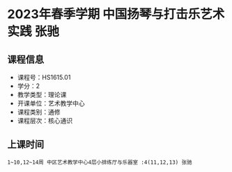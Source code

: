 # 2023年春季学期 中国扬琴与打击乐艺术实践 张驰






## 课程信息

- 课程号：HS1615.01
- 学分：2
- 教学类型：理论课
- 开课单位：艺术教学中心
- 课程类别：通修
- 课程层次：核心通识

## 上课时间

```
1~10,12~14周 中区艺术教学中心4层小排练厅与乐器室 :4(11,12,13) 张驰
```

